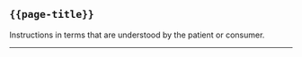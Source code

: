 ## <code>{{page-title}}</code>

Instructions in terms that are understood by the patient or consumer.

---
